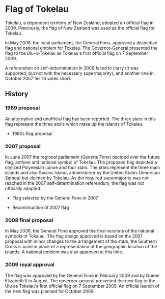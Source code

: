 # Flag of Tokelau

Tokelau, a dependent territory of New Zealand, adopted an official flag in 2009. Previously, the flag of New Zealand was used as the official flag for Tokelau.

In May 2008, the local parliament, the General Fono, approved a distinctive flag and national emblem for Tokelau. The Governor-General presented the flag to the Ulu-o-Tokelau as Tokelau's first official flag on 7 September 2009.

A referendum on self-determination in 2006 failed to carry (it was supported, but not with the necessary supermajority), and another one in October 2007 fell 16 votes short.

## History

### 1989 proposal

An alternative and unofficial flag has been reported. The three stars in this flag represent the three atolls which make up the islands of Tokelau.

- 1980s flag proposal

### 2007 proposal

In June 2007 the regional parliament (*General Fono*) decided over the future flag, anthem and national symbol of Tokelau. The proposed flag depicted a stylized Polynesian canoe and four stars. The stars represent the three main islands and also Swains Island, administered by the United States (American Samoa) but claimed by Tokelau. As the required supermajority was not reached in the 2007 self-determination referendum, the flag was not officially adopted.

- Flag selected by the General Fono in 2007

- Reconstruction of 2007 flag

### 2008 final proposal

In May 2008, the General Fono approved the final versions of the national symbols of Tokelau. The flag design approved is based on the 2007 proposal with minor changes to the arrangement of the stars, the Southern Cross is used in place of a representation of the geographic location of the islands. A national emblem was also approved at this time.

### 2009 royal approval

The flag was approved by the General Fono in February 2009 and by Queen Elizabeth II in August. The governor-general presented the new flag to the Ulu as Tokelau's first official flag on 7 September 2009. An official launch of the new flag was planned for October 2009.
